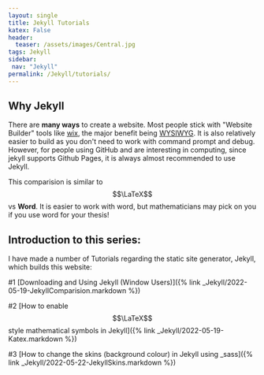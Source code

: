 ```yaml
---
layout: single
title: Jekyll Tutorials 
katex: False
header:
  teaser: /assets/images/Central.jpg
tags: Jekyll
sidebar:
 nav: "Jekyll"
permalink: /Jekyll/tutorials/ 
---
```

## Why Jekyll
There are **many ways** to create a website. Most people stick with "Website Builder" tools like [wix](https://www.wix.com/), the major benefit being [WYSIWYG](https://en.wikipedia.org/wiki/WYSIWYG). It is also relatively easier to build as you don't need to work with command prompt and debug. However, for people using GitHub and are interesting in computing, since jekyll supports Github Pages, it is always almost recommended to use Jekyll.

This comparision is similar to $$\LaTeX$$ vs **Word**. It is easier to work with word, but mathematicians may pick on you if you use word for your thesis! 

## Introduction to this series:
I have made a number of Tutorials regarding the static site generator, Jekyll, which builds this website:

 #1 [Downloading and Using Jekyll (Window Users)]({% link _Jekyll/2022-05-19-JekyllComparision.markdown %})

 #2 [How to enable $$\LaTeX$$ style mathematical symbols in Jekyll]({% link _Jekyll/2022-05-19-Katex.markdown %})


 #3 [How to change the skins (background colour) in Jekyll using _sass]({% link _Jekyll/2022-05-22-JekyllSkins.markdown %})
 

